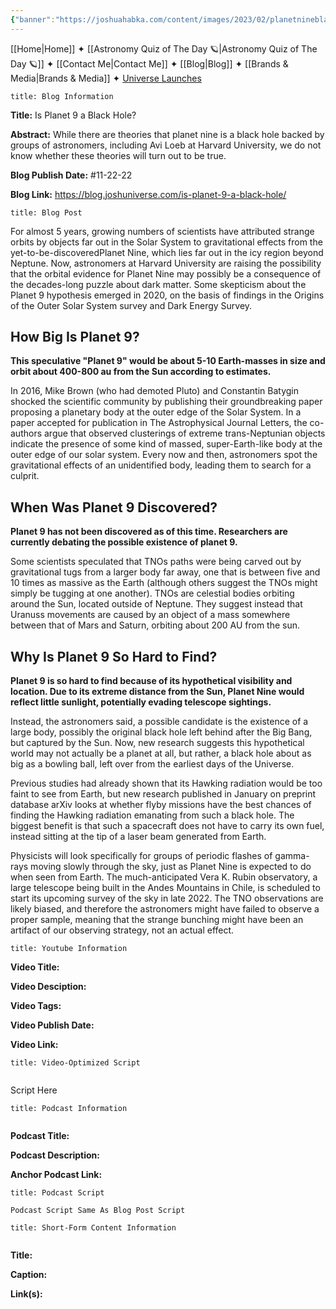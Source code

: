 ```yaml
---
{"banner":"https://joshuahabka.com/content/images/2023/02/planetnineblackholethumbnail--1-.png","banner_x":0.5,"dg-publish":true,"permalink":"/blog/is-planet-9-a-black-hole/","dgPassFrontmatter":true,"noteIcon":"","created":"","updated":""}
---
```




<div class="transclusion internal-embed is-loaded"><div class="markdown-embed">



[[Home\|Home]] ✦ [[Astronomy Quiz of The Day 🪐\|Astronomy Quiz of The Day 🪐]] ✦ [[Contact Me\|Contact Me]] ✦ [[Blog\|Blog]] ✦ [[Brands & Media\|Brands & Media]] ✦ [Universe Launches](https://stardashusa.com/)


</div></div>


```ad-info
title: Blog Information
```

**Title:** Is Planet 9 a Black Hole?

**Abstract:** While there are theories that planet nine is a black hole backed by groups of astronomers, including Avi Loeb at Harvard University, we do not know whether these theories will turn out to be true.

**Blog Publish Date:** #11-22-22

**Blog Link:** https://blog.joshuniverse.com/is-planet-9-a-black-hole/

```ad-abstract
title: Blog Post
```

For almost 5 years, growing numbers of scientists have attributed strange orbits by objects far out in the Solar System to gravitational effects from the yet-to-be-discoveredPlanet Nine, which lies far out in the icy region beyond Neptune. Now, astronomers at Harvard University are raising the possibility that the orbital evidence for Planet Nine may possibly be a consequence of the decades-long puzzle about dark matter. Some skepticism about the Planet 9 hypothesis emerged in 2020, on the basis of findings in the Origins of the Outer Solar System survey and Dark Energy Survey.

## How Big Is Planet 9?

**This speculative "Planet 9" would be about 5-10 Earth-masses in size and orbit about 400-800 au from the Sun according to estimates.**

In 2016, Mike Brown (who had demoted Pluto) and Constantin Batygin shocked the scientific community by publishing their groundbreaking paper proposing a planetary body at the outer edge of the Solar System. In a paper accepted for publication in The Astrophysical Journal Letters, the co-authors argue that observed clusterings of extreme trans-Neptunian objects indicate the presence of some kind of massed, super-Earth-like body at the outer edge of our solar system. Every now and then, astronomers spot the gravitational effects of an unidentified body, leading them to search for a culprit.

## When Was Planet 9 Discovered?

**Planet 9 has not been discovered as of this time. Researchers are currently debating the possible existence of planet 9.**

Some scientists speculated that TNOs paths were being carved out by gravitational tugs from a larger body far away, one that is between five and 10 times as massive as the Earth (although others suggest the TNOs might simply be tugging at one another). TNOs are celestial bodies orbiting around the Sun, located outside of Neptune. They suggest instead that Uranuss movements are caused by an object of a mass somewhere between that of Mars and Saturn, orbiting about 200 AU from the sun.

## Why Is Planet 9 So Hard to Find?

**Planet 9 is so hard to find because of its hypothetical visibility and location. Due to its extreme distance from the Sun, Planet Nine would reflect little sunlight, potentially evading telescope sightings.**

Instead, the astronomers said, a possible candidate is the existence of a large body, possibly the original black hole left behind after the Big Bang, but captured by the Sun. Now, new research suggests this hypothetical world may not actually be a planet at all, but rather, a black hole about as big as a bowling ball, left over from the earliest days of the Universe.

Previous studies had already shown that its Hawking radiation would be too faint to see from Earth, but new research published in January on preprint database arXiv looks at whether flyby missions have the best chances of finding the Hawking radiation emanating from such a black hole. The biggest benefit is that such a spacecraft does not have to carry its own fuel, instead sitting at the tip of a laser beam generated from Earth.

Physicists will look specifically for groups of periodic flashes of gamma-rays moving slowly through the sky, just as Planet Nine is expected to do when seen from Earth. The much-anticipated Vera K. Rubin observatory, a large telescope being built in the Andes Mountains in Chile, is scheduled to start its upcoming survey of the sky in late 2022. The TNO observations are likely biased, and therefore the astronomers might have failed to observe a proper sample, meaning that the strange bunching might have been an artifact of our observing strategy, not an actual effect.

```ad-info
title: Youtube Information
```

**Video Title:**

**Video Desciption:**

**Video Tags:**

**Video Publish Date:**

**Video Link:**

```ad-abstract
title: Video-Optimized Script


```

Script Here

```ad-info
title: Podcast Information


```

**Podcast Title:**

**Podcast Description:**

**Anchor Podcast Link:**

```ad-info
title: Podcast Script

Podcast Script Same As Blog Post Script

```


```ad-info
title: Short-Form Content Information


```

**Title:**

**Caption:**

**Link(s):**

